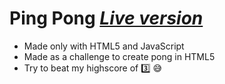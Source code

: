 # Ping Pong [*Live version*](https://mkrupauskas.github.io/Ping-Pong/)
* Made only with HTML5 and JavaScript
* Made as a challenge to create pong in HTML5
* Try to beat my highscore of :three: :sweat_smile:

